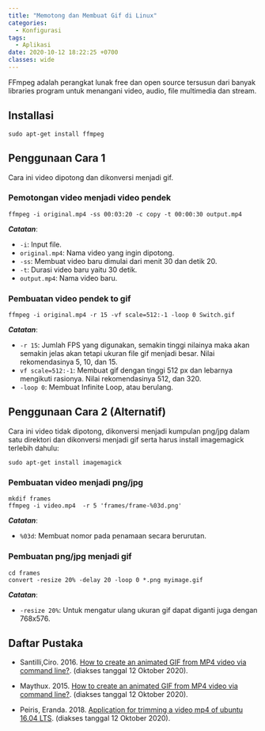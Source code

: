 ```yaml
---
title: "Memotong dan Membuat Gif di Linux"
categories:
  - Konfigurasi
tags:
  - Aplikasi
date: 2020-10-12 18:22:25 +0700
classes: wide
---
```

FFmpeg adalah perangkat lunak free dan open source tersusun dari banyak libraries program untuk menangani video, audio, file multimedia dan stream.

## Installasi
```
sudo apt-get install ffmpeg
```

## Penggunaan Cara 1
Cara ini video dipotong dan dikonversi menjadi gif.

### Pemotongan video menjadi video pendek
```
ffmpeg -i original.mp4 -ss 00:03:20 -c copy -t 00:00:30 output.mp4
```
***Catatan***:
- `-i`: Input file.
- `original.mp4`: Nama video yang ingin dipotong.
- `-ss`: Membuat video baru dimulai dari menit 30 dan detik 20.
- `-t`: Durasi video baru yaitu 30 detik.
- `output.mp4`: Nama video baru.

### Pembuatan video pendek to gif
```
ffmpeg -i original.mp4 -r 15 -vf scale=512:-1 -loop 0 Switch.gif
```
***Catatan***:
- `-r 15`: Jumlah FPS yang digunakan, semakin tinggi nilainya maka akan semakin jelas akan tetapi ukuran file gif menjadi besar. Nilai rekomendasinya 5, 10, dan 15.
- `vf scale=512:-1`: Membuat gif dengan tinggi 512 px dan lebarnya mengikuti rasionya. Nilai rekomendasinya 512, dan 320.
- `-loop 0`: Membuat Infinite Loop, atau berulang.

## Penggunaan Cara 2 (Alternatif)
Cara ini video tidak dipotong, dikonversi menjadi kumpulan png/jpg dalam satu direktori dan dikonversi menjadi gif serta harus install imagemagick terlebih dahulu:
```
sudo apt-get install imagemagick
```

### Pembuatan video menjadi png/jpg
```
mkdif frames
ffmpeg -i video.mp4  -r 5 'frames/frame-%03d.png'
```
***Catatan***:
- `%03d`: Membuat nomor pada penamaan secara berurutan.

### Pembuatan png/jpg menjadi gif
```
cd frames
convert -resize 20% -delay 20 -loop 0 *.png myimage.gif
```
***Catatan***:
- `-resize 20%`: Untuk mengatur ulang ukuran gif dapat diganti juga dengan 768x576. 

## Daftar Pustaka
- Santilli,Ciro. 2016. [How to create an animated GIF from MP4 video via command line?](https://askubuntu.com/questions/648603/how-to-create-an-animated-gif-from-mp4-video-via-command-line). (diakses tanggal 12 Oktober 2020).

- Maythux. 2015. [How to create an animated GIF from MP4 video via command line?](https://askubuntu.com/questions/648603/how-to-create-an-animated-gif-from-mp4-video-via-command-line). (diakses tanggal 12 Oktober 2020).

- Peiris, Eranda. 2018. [Application for trimming a video mp4 of ubuntu 16.04 LTS](https://askubuntu.com/questions/1025271/application-for-trimming-a-video-mp4-of-ubuntu-16-04-lts). (diakses tanggal 12 Oktober 2020).